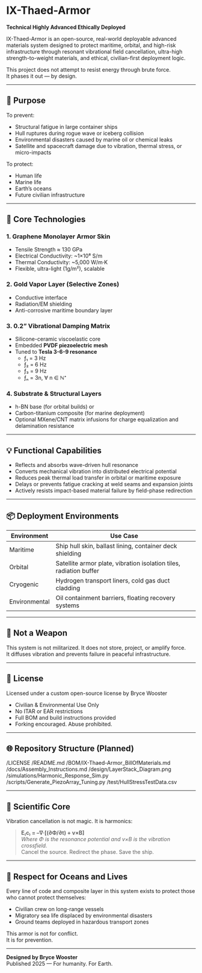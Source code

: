 # IX-Thaed-Armor  
**Technical Highly Advanced Ethically Deployed**

IX-Thaed-Armor is an open-source, real-world deployable advanced materials system designed to protect maritime, orbital, and high-risk infrastructure through resonant vibrational field cancellation, ultra-high strength-to-weight materials, and ethical, civilian-first deployment logic.

This project does not attempt to resist energy through brute force.  
It phases it out — by design.

---

## 🧠 Purpose

To prevent:
- Structural fatigue in large container ships
- Hull ruptures during rogue wave or iceberg collision
- Environmental disasters caused by marine oil or chemical leaks
- Satellite and spacecraft damage due to vibration, thermal stress, or micro-impacts

To protect:
- Human life
- Marine life
- Earth’s oceans
- Future civilian infrastructure

---

## 🔧 Core Technologies

### 1. **Graphene Monolayer Armor Skin**
- Tensile Strength ≈ 130 GPa
- Electrical Conductivity: ~1×10⁸ S/m
- Thermal Conductivity: ~5,000 W/m·K
- Flexible, ultra-light (1g/m²), scalable

### 2. **Gold Vapor Layer (Selective Zones)**
- Conductive interface
- Radiation/EM shielding
- Anti-corrosive maritime boundary layer

### 3. **0.2” Vibrational Damping Matrix**
- Silicone-ceramic viscoelastic core
- Embedded **PVDF piezoelectric mesh**
- Tuned to **Tesla 3-6-9 resonance**
  - ƒ₁ = 3 Hz  
  - ƒ₂ = 6 Hz  
  - ƒ₃ = 9 Hz  
  - ƒₙ = 3n, ∀ n ∈ ℕ⁺

### 4. **Substrate & Structural Layers**
- h-BN base (for orbital builds) or
- Carbon-titanium composite (for marine deployment)
- Optional MXene/CNT matrix infusions for charge equalization and delamination resistance

---

## 💡 Functional Capabilities

- Reflects and absorbs wave-driven hull resonance  
- Converts mechanical vibration into distributed electrical potential  
- Reduces peak thermal load transfer in orbital or maritime exposure  
- Delays or prevents fatigue cracking at weld seams and expansion joints  
- Actively resists impact-based material failure by field-phase redirection

---

## 📦 Deployment Environments

| Environment | Use Case |
|-------------|----------|
| Maritime | Ship hull skin, ballast lining, container deck shielding |
| Orbital | Satellite armor plate, vibration isolation tiles, radiation buffer |
| Cryogenic | Hydrogen transport liners, cold gas duct cladding |
| Environmental | Oil containment barriers, floating recovery systems |

---

## 🚫 Not a Weapon

This system is not militarized.
It does not store, project, or amplify force.  
It diffuses vibration and prevents failure in peaceful infrastructure.

---

## 📜 License

Licensed under a custom open-source license by Bryce Wooster  
- Civilian & Environmental Use Only  
- No ITAR or EAR restrictions  
- Full BOM and build instructions provided  
- Forking encouraged. Abuse prohibited.

---

## 🌐 Repository Structure (Planned)

/LICENSE
/README.md
/BOM/IX-Thaed-Armor_BillOfMaterials.md
/docs/Assembly_Instructions.md
/design/LayerStack_Diagram.png
/simulations/Harmonic_Response_Sim.py
/scripts/Generate_PiezoArray_Tuning.py
/test/HullStressTestData.csv


---

## 🔬 Scientific Core

Vibration cancellation is not magic. It is harmonics:

> **E₍c₎ = –∇·[(∂Φ/∂t) + v×B]**  
> *Where Φ is the resonance potential and v×B is the vibration crossfield.*  
> Cancel the source. Redirect the phase. Save the ship.

---

## 🙏 Respect for Oceans and Lives

Every line of code and composite layer in this system exists to protect those who cannot protect themselves:
- Civilian crew on long-range vessels
- Migratory sea life displaced by environmental disasters
- Ground teams deployed in hazardous transport zones

This armor is not for conflict.  
It is for prevention.

---

**Designed by Bryce Wooster**  
Published 2025 — For humanity. For Earth.  
